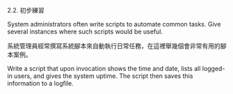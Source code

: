 2.2. 初步練習

System administrators often write scripts to automate common tasks. Give several instances where such scripts would be useful.

系統管理員經常撰寫系統腳本來自動執行日常任務，在這裡舉幾個會非常有用的腳本案例。

Write a script that upon invocation shows the time and date, lists all logged-in users, and gives the system uptime. The script then saves this information to a logfile.
